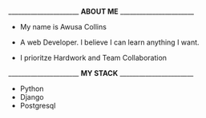 ######
______________________ **ABOUT ME** _______________________

* My name is Awusa Collins

* A web Developer. I believe I can learn anything I want.
* I prioritze Hardwork and Team Collaboration

______________________ **MY STACK** _______________________
* Python
* Django
* Postgresql


<!---
Collinshack/Collinshack is a ✨ special ✨ repository because its `README.md` (this file) appears on your GitHub profile.
You can click the Preview link to take a look at your changes.
--->

